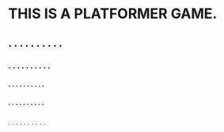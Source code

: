 # THIS IS A PLATFORMER GAME.
## . . . . . . . . . .
### . . . . . . . . . .
#### . . . . . . . . . .
##### . . . . . . . . . .
###### . . . . . . . . . .
